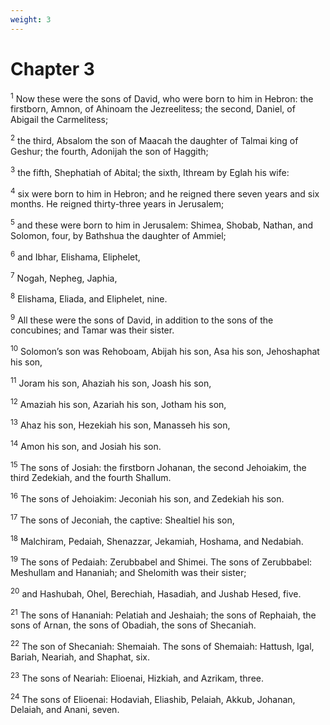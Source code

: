 ```yaml
---
weight: 3
---
```


# Chapter 3

<sup>1</sup> Now these were the sons of David, who were born to him in Hebron: the firstborn, Amnon, of Ahinoam the Jezreelitess; the second, Daniel, of Abigail the Carmelitess; 

<sup>2</sup> the third, Absalom the son of Maacah the daughter of Talmai king of Geshur; the fourth, Adonijah the son of Haggith; 

<sup>3</sup> the fifth, Shephatiah of Abital; the sixth, Ithream by Eglah his wife: 

<sup>4</sup> six were born to him in Hebron; and he reigned there seven years and six months. He reigned thirty-three years in Jerusalem; 

<sup>5</sup> and these were born to him in Jerusalem: Shimea, Shobab, Nathan, and Solomon, four, by Bathshua the daughter of Ammiel; 

<sup>6</sup> and Ibhar, Elishama, Eliphelet, 

<sup>7</sup> Nogah, Nepheg, Japhia, 

<sup>8</sup> Elishama, Eliada, and Eliphelet, nine. 

<sup>9</sup> All these were the sons of David, in addition to the sons of the concubines; and Tamar was their sister. 

<sup>10</sup> Solomon’s son was Rehoboam, Abijah his son, Asa his son, Jehoshaphat his son, 

<sup>11</sup> Joram his son, Ahaziah his son, Joash his son, 

<sup>12</sup> Amaziah his son, Azariah his son, Jotham his son, 

<sup>13</sup> Ahaz his son, Hezekiah his son, Manasseh his son, 

<sup>14</sup> Amon his son, and Josiah his son. 

<sup>15</sup> The sons of Josiah: the firstborn Johanan, the second Jehoiakim, the third Zedekiah, and the fourth Shallum. 

<sup>16</sup> The sons of Jehoiakim: Jeconiah his son, and Zedekiah his son. 

<sup>17</sup> The sons of Jeconiah, the captive: Shealtiel his son, 

<sup>18</sup> Malchiram, Pedaiah, Shenazzar, Jekamiah, Hoshama, and Nedabiah. 

<sup>19</sup> The sons of Pedaiah: Zerubbabel and Shimei. The sons of Zerubbabel: Meshullam and Hananiah; and Shelomith was their sister; 

<sup>20</sup> and Hashubah, Ohel, Berechiah, Hasadiah, and Jushab Hesed, five. 

<sup>21</sup> The sons of Hananiah: Pelatiah and Jeshaiah; the sons of Rephaiah, the sons of Arnan, the sons of Obadiah, the sons of Shecaniah. 

<sup>22</sup> The son of Shecaniah: Shemaiah. The sons of Shemaiah: Hattush, Igal, Bariah, Neariah, and Shaphat, six. 

<sup>23</sup> The sons of Neariah: Elioenai, Hizkiah, and Azrikam, three. 

<sup>24</sup> The sons of Elioenai: Hodaviah, Eliashib, Pelaiah, Akkub, Johanan, Delaiah, and Anani, seven. 


